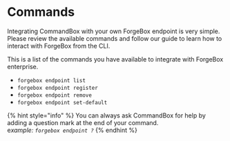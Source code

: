 # Commands

Integrating CommandBox with your own ForgeBox endpoint is very simple. Please review the available commands and follow our guide to learn how to interact with ForgeBox from the CLI.

This is a list of the commands you have available to integrate with ForgeBox enterprise.

* `forgebox endpoint list`
* `forgebox endpoint register`
* `forgebox endpoint remove`
* `forgebox endpoint set-default`

{% hint style="info" %}
You can always ask CommandBox for help by adding a question mark at the end of your command.\
&#x65;_&#x78;ample: `forgebox endpoint ?`_
{% endhint %}

